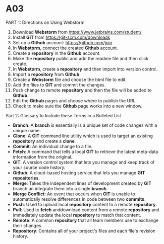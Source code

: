 # A03
PART 1: Directions on Using Webstorm

  1. Download **Webstorm** from https://www.jetbrains.com/student/
  2. Install **GIT** from https://git-scm.com/downloads
  3. Set up a **Github** account: https://github.com/join
  4. In **Webstorm**, connect the created **Github** account.
  5. Create a **repository** in the **Github** account.
  6. Make the **repository** public and add the readme file and then click create.
  7. In **Webstorm**, create a **repository** and then import into version control.
  8. Import a **repository** from **Github**.
  9. Create a **Webstorm** file and choose the html file to edit.
  10. Add the files to **GIT** and commit the changes.
  11. Push change to remote **repository** and then the file will be added to **Github**.
  12. Edit the **Github** pages and choose where to publish the URL.
  13. Check to make sure the **Github** page works into a new window.

Part 2: Glossary to Include these Terms in a Bulleted List
  
  - **Branch**: A **branch** is essentially is a unique set of code changes with a unique name.
  - **Clone**: A **GIT** command line utility which is used to target an existing **repository** and create a **clone**.
  - **Commit**: An individual change to a file.
  - **Fetch**: A command that tells a local **GIT** to retrieve the latest meta-data information from the original.
  - **GIT**: A version control system that lets you manage and keep track of your source code history. 
  - **Github**: A cloud-based hosting service that lets you manage **GIT** **repositories**.
  - **Merge**: Takes the independent lines of development created by **GIT** branch an integrate them into a single **branch**.
  - **Merge Conflict**: An event that occurs when **GIT** is unable to automatically resolve differences in code between two **commits**.
  - **Push**: Used to upload local **repository** content to a remote **repository**.
  - **Pull**: Used to **fetch** anddownload content from a remote **repository** and immediately update the local **repository** to match that content.
  - **Remote**: A common **repository** that all team members use to exchange their changes. 
  - **Repository**: Contains all of your project's files and each file's revision history.
